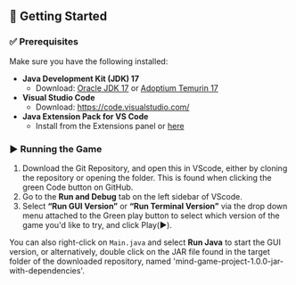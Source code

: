 ## 🚀 Getting Started

### ✅ Prerequisites

Make sure you have the following installed:

- **Java Development Kit (JDK) 17**
  - Download: [Oracle JDK 17](https://www.oracle.com/java/technologies/javase/jdk17-archive-downloads.html) or [Adoptium Temurin 17](https://adoptium.net/en-GB/temurin/releases/?version=17)
- **Visual Studio Code**
  - Download: https://code.visualstudio.com/
- **Java Extension Pack for VS Code**
  - Install from the Extensions panel or [here](https://marketplace.visualstudio.com/items?itemName=vscjava.vscode-java-pack)

### ▶️ Running the Game

1. Download the Git Repository, and open this in VScode, either by cloning the repository or opening the folder. This is found when clicking the green Code button on GitHub.
2. Go to the **Run and Debug** tab on the left sidebar of VScode.
3. Select **“Run GUI Version”** or **“Run Terminal Version”** via the drop down menu attached to the Green play button to select which version of the game you'd like to try, and click Play(▶️).

You can also right-click on `Main.java` and select **Run Java** to start the GUI version, or alternatively, double click on the JAR file found in the target folder of the downloaded repository, named 'mind-game-project-1.0.0-jar-with-dependencies'.


